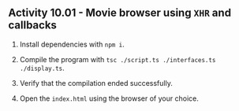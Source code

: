 ## Activity 10.01 - Movie browser using `XHR` and callbacks

1. Install dependencies with `npm i`.

2. Compile the program with `tsc ./script.ts ./interfaces.ts ./display.ts`.

3. Verify that the compilation ended successfully.

4. Open the `index.html` using the browser of your choice.
